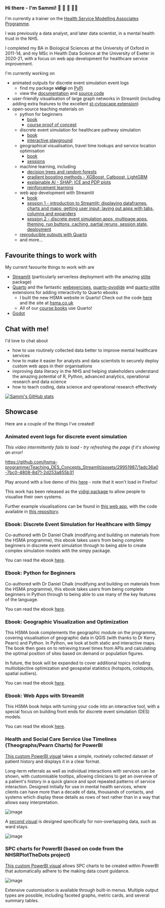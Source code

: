 ### Hi there - I'm Sammi! 🚵 🏸 🎷 👩‍💻

I'm currently a trainer on the [Health Service Modelling Associates Programme](https://hsma.co.uk).

I was previously a data analyst, and later data scientist, in a mental health trust in the NHS. 

I completed my BA in Biological Sciences at the University of Oxford in 2011-14, and my MSc in Health Data Science at the University of Exeter in 2020-21, with a focus on web app development for healthcare service improvement.

I'm currently working on
- animated outputs for discrete event simulation event logs
    - find my package **vidigi** on [PyPi](https://pypi.org/project/vidigi/)
    - view the [documentation](https://sammirosser.com/vidigi/vidigi_docs/) and [source code](https://github.com/Bergam0t/vidigi)
- user-friendly visualisation of large graph networks in Streamlit (including adding extra features to the excellent [st-cytoscape extension](https://github.com/Bergam0t/st-cytoscape-extra))
- open-source teaching materials on
  - python for beginners
    - [book](https://hsma-programme.github.io/hsma6_intro_to_python_book/)
    - [course proof of concept](https://bergam0t.github.io/intro_to_python_course_proof_of_concept/)
  - discrete event simulation for healthcare pathway simulation
    - [book](https://hsma-programme.github.io/hsma6_des_book/)
    - [interactive playground](https://hsma-programme.github.io/Teaching_DES_Concepts_Streamlit/)
  - geographical visualisation, travel time lookups and service location optimisation
    - [book](https://hsma-programme.github.io/hsma6_geographic_optimisation_and_visualisation_book/intro.html)
    - [sessions](https://hsma.co.uk/hsma_content/modules/current_module_details/3_geographic_modelling_visualisation.html)
  - machine learning, including
    - [decision trees and random forests](https://github.com/hsma-programme/h6_4d_decision_trees_random_forests)
    - [gradient boosting methods - XGBoost, Catboost, LightGBM](https://github.com/hsma-programme/h6_4e_boosted_trees)
    - [explainable AI - SHAP; ICE and PDP plots](https://github.com/hsma-programme/h6_4g_explainable_ai)
    - [reinforcement learning](https://github.com/Bergam0t/ReinforcementLearningGame)
  - web app development with Streamlit
      - [book](https://webapps.hsma.co.uk)
      - [session 1 - introduction to Streamlit; displaying dataframes, charts and maps; getting user input; laying out apps with tabs, columns and expanders](https://github.com/hsma-programme/h6_7b_web_apps_1)
      - [session 2 - discrete event simulation apps, multipage apps, theming, run buttons, caching, partial reruns, session state, deployment](https://github.com/hsma-programme/h6_7c_web_apps_2)
  - [reproducible outputs with Quarto](https://hsma.co.uk/hsma_content/modules/current_module_details/8_modern_analytics.html)
  - and more...   

## Favourite things to work with

My current favourite things to work with are
- [Streamlit](https://streamlit.io/) (particularly serverless deployment with the amazing [stlite](https://github.com/whitphx/stlite) package)
- [Quarto](https://quarto.org/) and the fantastic [webexercises](https://github.com/Bergam0t/webexercises), [quarto-pyodide](https://github.com/coatless-quarto/pyodide) and [quarto-stlite](https://github.com/whitphx/quarto-stlite) extensions for adding interactivity to Quarto ebooks 
  - I built the new HSMA website in Quarto! Check out the code [here](https://github.com/hsma-programme/hsma_site) and the site at [hsma.co.uk](https://hsma.co.uk)
  - All of our [course books](https://hsma.co.uk/hsma_content/books/books.html) use Quarto! 
- [Godot](https://godotengine.org/) 

## Chat with me!

I'd love to chat about
- how to use routinely collected data better to improve mental healthcare services
- how to make it easier for analysts and data scientists to securely deploy custom web apps in their organisations
- improving data literacy in the NHS and helping stakeholders understand the amazing potential of R, Python, advanced analytics, operational research and data science
- how to teach coding, data science and operational research effectively

[![Sammi's GitHub stats](https://github-readme-stats.vercel.app/api?username=Bergam0t&theme=radical&show_icons=true&rank_icon=github)](https://github.com/anuraghazra/github-readme-stats)

## Showcase

Here are a couple of the things I've created!

### Animated event logs for discrete event simulation
*This video intermittently fails to load - try refreshing the page if it's showing an error!*

https://github.com/hsma-programme/Teaching_DES_Concepts_Streamlit/assets/29951987/1adc36a0-7bc0-4808-8d71-2d253a855b31

Play around with a live demo of this [here](https://playground.hsma.co.uk) - note that it won't load in Firefox!

This work has been released as the [vidigi package](https://bergam0t.github.io/vidigi/vidigi_docs/) to allow people to visualise their own systems.

Further example visualisations can be found in [this web app](https://simpy-visualisation.streamlit.app/), with the code available in [this repository](https://github.com/hsma-programme/simpy_visualisation/tree/main/examples).

### Ebook: Discrete Event Simulation for Healthcare with Simpy 

Co-authored with Dr Daniel Chalk (modifying and building on materials from the HSMA programme), this ebook takes users from being complete beginners in discrete event simulation through to being able to create complex simulation models with the simpy package.

You can read the ebook [here](https://hsma-programme.github.io/hsma6_des_book/).

### Ebook: Python for Beginners

Co-authored with Dr Daniel Chalk (modifying and building on materials from the HSMA programme), this ebook takes users from being complete beginners in Python through to being able to use many of the key features of the language.

You can read the ebook [here](https://hsma-programme.github.io/hsma6_intro_to_python_book/).

### Ebook: Geographic Visualization and Optimization

This HSMA book complements the geographic module on the programme, covering visualisation of geographic data in QGIS (with thanks to Dr Kerry Pearn) and Python. In Python, we look at both static and interactive maps. The book then goes on to retrieving travel times from APIs and calculating the optimal position of sites based on demand or population figures. 

In future, the book will be expanded to cover additional topics including multiobjective optimization and geospatial statistics (hotspots, coldspots, spatial outliers). 

You can read the ebook [here](https://hsma-programme.github.io/hsma6_geographic_optimisation_and_visualisation_book/intro.html).

### Ebook: Web Apps with Streamlit

This HSMA book helps with turning your code into an interactive tool, with a special focus on building front ends for discrete event simulation (DES) models.

You can read the ebook [here](https://webapps.hsma.co.uk).

### Health and Social Care Service Use Timelines (Theographs/Pearn Charts) for PowerBI
[This custom PowerBI visual](https://github.com/Bergam0t/community_service_timelines) takes a simple, routinely collected dataset of patient history and displays it in a clear format. 

Long-term referrals as well as individual interactions with services can be shown, with customisable tooltips, allowing clinicians to get an overview of a patient's history in a quick glance and spot repeated patterns of service interaction. Designed initially for use in mental health services, where clients can have more than a decade of data, thousands of contacts, and systems which display these details as rows of text rather than in a way that allows easy interpretation.

![image](https://github.com/Bergam0t/Bergam0t/assets/29951987/d8434477-7ea3-4043-93b8-7bb8ab5d98c7)

A [second visual](https://github.com/Bergam0t/inpatient_timelines) is designed specifically for non-overlapping data, such as ward stays.

![image](https://github.com/Bergam0t/Bergam0t/assets/29951987/7623cde5-cc5c-4572-a856-db0c569ce94e)


### SPC charts for PowerBI (based on code from the NHSRPlotTheDots project)
[This custom PowerBI visual](https://github.com/Bergam0t/nhs_ptd_power_bi) allows SPC charts to be created within PowerBI that automatically adhere to the making data count guidance. 

![image](https://github.com/Bergam0t/Bergam0t/assets/29951987/9400203f-927c-471e-b56c-179576ae931a)

Extensive customisation is available through built-in menus. 
Multiple output types are possible, including faceted graphs, metric cards, and several summary tables.
